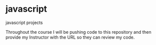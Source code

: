 # javascript
javascript projects

Throughout the course I will be pushing code to this repository and then provide my Instructor with the URL so they can review my code.
